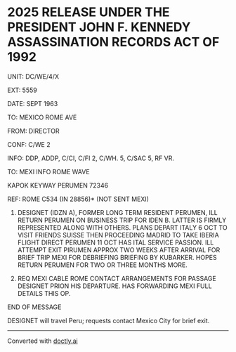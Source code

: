 # 2025 RELEASE UNDER THE PRESIDENT JOHN F. KENNEDY ASSASSINATION RECORDS ACT OF 1992

UNIT: DC/WE/4/X

EXT: 5559

DATE: SEPT 1963

TO: MEXICO ROME AVE

FROM: DIRECTOR

CONF: C/WE 2

INFO: DDP, ADDP, C/CI, C/FI 2, C/WH. 5, C/SAC 5, RF VR.

TO: MEXI INFO ROME WAVE

KAPOK KEYWAY PERUMEN 72346

REF: ROME C534 (IN 28856)* (NOT SENT MEXI)

1. DESIGNET (IDZN A), FORMER LONG TERM RESIDENT PERUMEN, ILL RETURN PERUMEN ON BUSINESS TRIP FOR IDEN B. LATTER IS FIRMLY REPRESENTED ALONG WITH OTHERS. PLANS DEPART ITALY 6 OCT TO VISIT FRIENDS SUISSE THEN PROCEEDING MADRID TO TAKE IBERIA FLIGHT DIRECT PERUMEN 11 OCT HAS ITAL SERVICE PASSION. ILL ATTEMPT EXIT PIRUMEN APPROX TWO WEEKS AFTER ARRIVAL FOR BRIEF TRIP MEXI FOR DEBRIEFING BRIEFING BY KUBARKER. HOPES RETURN PERUMEN FOR TWO OR THREE MONTHS MORE.

2. REQ MEXI CABLE ROME CONTACT ARRANGEMENTS FOR PASSAGE DESIGNET PRION HIS DEPARTURE. HAS FORWARDING MEXI FULL DETAILS THIS OP.

END OF MESSAGE

DESIGNET will travel Peru; requests contact Mexico City for brief exit.


---
Converted with [doctly.ai](https://doctly.ai)